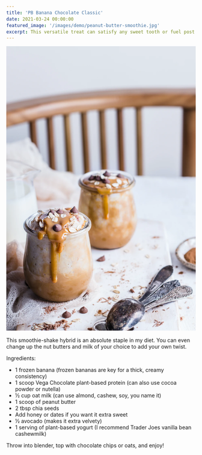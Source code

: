 ```yaml
---
title: 'PB Banana Chocolate Classic'
date: 2021-03-24 00:00:00
featured_image: '/images/demo/peanut-butter-smoothie.jpg'
excerpt: This versatile treat can satisfy any sweet tooth or fuel post workout fatigue. Make sure you make extra for dad to score some brownie points. 
---
```


![](/images/demo/peanut-butter-smoothie.jpg)

This smoothie-shake hybrid is an absolute staple in my diet. You can even change up the nut butters and milk of your choice to add your own twist. 

Ingredients:

* 1 frozen banana (frozen bananas are key for a thick, creamy consistency)
* 1 scoop Vega Chocolate plant-based protein (can also use cocoa powder or nutella)
* ½ cup oat milk (can use almond, cashew, soy, you name it)
* 1 scoop of peanut butter 
* 2 tbsp chia seeds 
* Add honey or dates if you want it extra sweet
* ½ avocado (makes it extra velvety)
* 1 serving  of plant-based yogurt (I recommend Trader Joes vanilla bean cashewmilk)

Throw into blender, top with chocolate chips or oats, and enjoy!